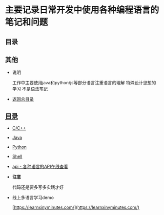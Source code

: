 # 主要记录日常开发中使用各种编程语言的笔记和问题
## 目录

## 其他
- 说明

    工作中主要使用java和python/js等部分语言注重语言的理解 特殊设计思想的学习
    不是语法笔记

- [返回总目录](../README.md#项目目录)

## [目录](https://github.com/zhangymPerson/learning-notes/tree/master/programming-language)

- [C/C++](C-C++/README.md)

- [Java](Java/README.md)

- [Python](Python/README.md)

- [Shell](Shell/README.md)

- [api - 各种语言的API在线查看](http://tool.oschina.net/apidocs)

- **注意**

    代码还是要多写多实践才好

- 线上多语言学习demo

    [https://learnxinyminutes.com/](https://learnxinyminutes.com/)